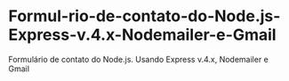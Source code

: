 # Formul-rio-de-contato-do-Node.js-Express-v.4.x-Nodemailer-e-Gmail
Formulário de contato do Node.js. Usando Express v.4.x, Nodemailer e Gmail
